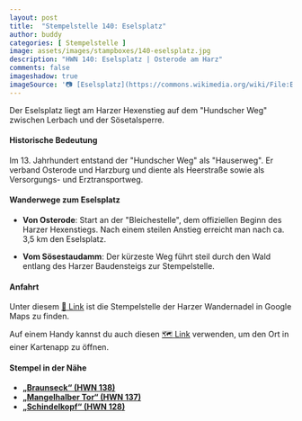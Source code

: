 ```yaml
---
layout: post
title:  "Stempelstelle 140: Eselsplatz"
author: buddy
categories: [ Stempelstelle ]
image: assets/images/stampboxes/140-eselsplatz.jpg
description: "HWN 140: Eselsplatz | Osterode am Harz"
comments: false
imageshadow: true
imageSource: '📷 [Eselsplatz](https://commons.wikimedia.org/wiki/File:Eselsplatz.jpg) von <a href="//commons.wikimedia.org/wiki/User:B.Thomas95" title="User:B.Thomas95">Thomas Binder</a> unter Lizenz [CC BY-SA 4.0](https://creativecommons.org/licenses/by-sa/4.0)'
---
```


Der Eselsplatz liegt am Harzer Hexenstieg auf dem "Hundscher Weg" zwischen Lerbach und der Sösetalsperre. 

#### Historische Bedeutung

Im 13. Jahrhundert entstand der "Hundscher Weg" als "Hauserweg". Er verband Osterode und Harzburg und diente als Heerstraße sowie als Versorgungs- und Erztransportweg. 

#### Wanderwege zum Eselsplatz

- **Von Osterode**: Start an der "Bleichestelle", dem offiziellen Beginn des Harzer Hexenstiegs. Nach einem steilen Anstieg erreicht man nach ca. 3,5 km den Eselsplatz. 

- **Vom Sösestaudamm**: Der kürzeste Weg führt steil durch den Wald entlang des Harzer Baudensteigs zur Stempelstelle. 

#### Anfahrt

Unter diesem [📍 Link](https://www.google.com/maps/dir/?api=1&origin=&destination=51.74620%2C%2010.30148) ist die Stempelstelle der Harzer Wandernadel in Google Maps zu finden.

<div class="android-only">
  Auf einem Handy kannst du auch diesen 
  <a href="geo:51.74620,10.30148">🗺️ Link</a> 
  verwenden, um den Ort in einer Kartenapp zu öffnen.
  <p></p>
</div>

#### Stempel in der Nähe

- [**„Braunseck“ (HWN 138)**](/stempelstelle-138-braunseck)
- [**„Mangelhalber Tor“ (HWN 137)**](/stempelstelle-137-baerenbrucher-teich)
- [**„Schindelkopf“ (HWN 128)**](/stempelstelle-128-huttaler-widerwaage)
